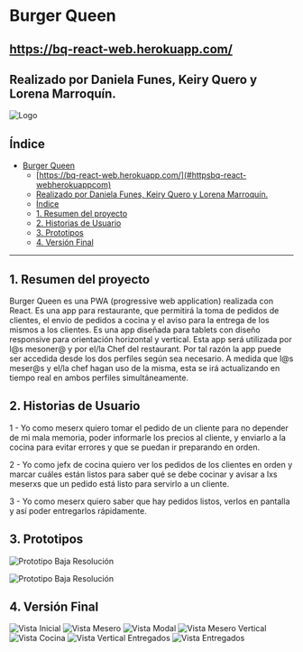 # Burger Queen

## https://bq-react-web.herokuapp.com/


## Realizado por Daniela Funes, Keiry Quero y Lorena Marroquín.

![Logo](src/Componentes/Imagenes/logo.png)
## Índice

- [Burger Queen](#burger-queen)
  - [https://bq-react-web.herokuapp.com/](#httpsbq-react-webherokuappcom)
  - [Realizado por Daniela Funes, Keiry Quero y Lorena Marroquín.](#realizado-por-daniela-funes-keiry-quero-y-lorena-marroquín)
  - [Índice](#índice)
  - [1. Resumen del proyecto](#1-resumen-del-proyecto)
  - [2. Historias de Usuario](#2-historias-de-usuario)
  - [3. Prototipos](#3-prototipos)
  - [4. Versión Final](#4-versión-final)

***

## 1. Resumen del proyecto

Burger Queen es una PWA (progressive web application) realizada con React. Es una app para restaurante, que permitirá la toma de pedidos de clientes, el envío de pedidos a cocina y el aviso para la entrega de los mismos a los clientes.
Es una app diseñada para tablets con diseño responsive para orientación horizontal y vertical.
Esta app será utilizada por l@s mesoner@ y por el/la Chef del restaurant. Por tal razón la app puede ser accedida desde los dos perfiles según sea necesario.
A medida que l@s meser@s y el/la chef hagan uso de la misma, esta se irá actualizando en tiempo real en ambos perfiles simultáneamente.


## 2. Historias de Usuario
 1 - Yo como meserx quiero tomar el pedido de un cliente para no depender de mi mala memoria, poder informarle los precios al cliente, y enviarlo a la cocina para evitar errores y que se puedan ir preparando en orden.

 2 - Yo como jefx de cocina quiero ver los pedidos de los clientes en orden y marcar cuáles están listos para saber qué se debe cocinar y avisar a lxs meserxs que un pedido está listo para servirlo a un cliente.

 3 - Yo como meserx quiero saber que hay pedidos listos, verlos en pantalla y así poder entregarlos rápidamente.


## 3. Prototipos

![Prototipo Baja Resolución](src/Componentes/Imagenes/protBaja1.png) 

![Prototipo Baja Resolución](src/Componentes/Imagenes/protBaja2.png) 


## 4. Versión Final

![Vista Inicial](src/Componentes/Imagenes/vistaInicio.png) ![Vista Mesero](src/Componentes/Imagenes/vistaMeseroPedido.png)
![Vista Modal](src/Componentes/Imagenes/vistaModal.png) ![Vista Mesero Vertical](src/Componentes/Imagenes/vistaVerticalMesero.png)
![Vista Cocina](src/Componentes/Imagenes/vistaCocina.png) ![Vista Vertical Entregados](src/Componentes/Imagenes/vistaVerticalEntregados.png)
![Vista Entregados](src/Componentes/Imagenes/vistaPedidoEntregar.png)










